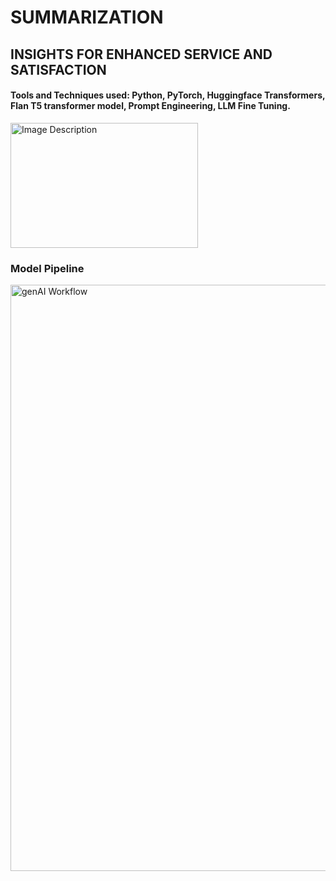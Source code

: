 # SUMMARIZATION
## INSIGHTS FOR ENHANCED SERVICE AND SATISFACTION

#### Tools and Techniques used: Python, PyTorch, Huggingface Transformers, Flan T5 transformer model, Prompt Engineering, LLM Fine Tuning.

<img src="https://github.com/NivedhaBalakrishnan/GenAI_Summarization_Customer_Service/assets/50318272/1c22d506-a268-4a34-8b57-9e25a4a8f383" alt="Image Description" width="300" height="200">

### Model Pipeline


<img width="938" alt="genAI Workflow" src="https://github.com/NivedhaBalakrishnan/GenAI_Summarization_Customer_Service/assets/50318272/8fdb4ed5-6c71-40df-b408-f7c486eef439">
